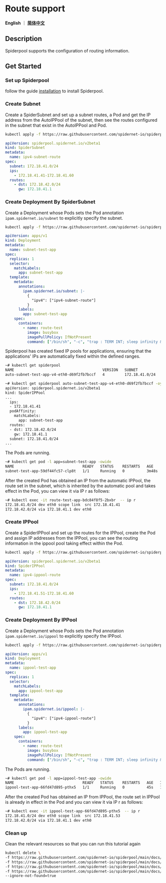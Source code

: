 # Route support

**English** ｜ [**简体中文**](./route-zh_CN.md)

## Description

Spiderpool supports the configuration of routing information.

## Get Started

### Set up Spiderpool

follow the guide [installation](./install/underlay/get-started-kind.md) to install Spiderpool.

### Create Subnet

Create a SpiderSubnet and set up a subnet routes, a Pod and get the IP address from the AutoIPPool of the subnet, then see the routes configured in the subnet that exist in the AutoIPPool and Pod.

```bash
kubectl apply -f https://raw.githubusercontent.com/spidernet-io/spiderpool/main/docs/example/route/subnet-route.yaml
```

```yaml
apiVersion: spiderpool.spidernet.io/v2beta1
kind: SpiderSubnet
metadata:
  name: ipv4-subnet-route
spec:
  subnet: 172.18.41.0/24
  ips:
    - 172.18.41.41-172.18.41.60
  routes:
    - dst: 172.18.42.0/24
      gw: 172.18.41.1
```

### Create Deployment By SpiderSubnet

Create a Deployment whose Pods sets the Pod annotation `ipam.spidernet.io/subnet` to explicitly specify the subnet.

```bash
kubectl apply -f https://raw.githubusercontent.com/spidernet-io/spiderpool/main/docs/example/route/subnet-route-deploy.yaml
```

```yaml
apiVersion: apps/v1
kind: Deployment
metadata:
  name: subnet-test-app
spec:
  replicas: 1
  selector:
    matchLabels:
      app: subnet-test-app
  template:
    metadata:
      annotations:
        ipam.spidernet.io/subnet: |-
          {
            "ipv4": ["ipv4-subnet-route"]
          }
      labels:
        app: subnet-test-app
    spec:
      containers:
        - name: route-test
          image: busybox
          imagePullPolicy: IfNotPresent
          command: ["/bin/sh", "-c", "trap : TERM INT; sleep infinity & wait"]
```

Spiderpool has created fixed IP pools for applications, ensuring that the applications' IPs are automatically fixed within the defined ranges.

```bash
~# kubectl get spiderpool
NAME                                        VERSION   SUBNET           ALLOCATED-IP-COUNT   TOTAL-IP-COUNT   DEFAULT   DISABLE
auto-subnet-test-app-v4-eth0-d69f2fb7bccf   4         172.18.41.0/24   1                    1                false     false

~# kubectl get spiderpool auto-subnet-test-app-v4-eth0-d69f2fb7bccf -oyaml
apiVersion: spiderpool.spidernet.io/v2beta1
kind: SpiderIPPool
...
  ips:
  - 172.18.41.41
  podAffinity:
    matchLabels:
      app: subnet-test-app
  routes:
  - dst: 172.18.42.0/24
    gw: 172.18.41.1
  subnet: 172.18.41.0/24
...
```

The Pods are running.

```bash
~# kubectl get pod -l app=subnet-test-app -owide
NAME                               READY   STATUS    RESTARTS   AGE     IP             NODE            NOMINATED NODE   READINESS GATES
subnet-test-app-59df44fc57-clp8t   1/1     Running   0          3m48s   172.18.41.41   spider-worker   <none>           <none>
```

After the created Pod has obtained an IP from the automatic IPPool, the route set in the subnet, which is inherited by the automatic pool and takes effect in the Pod, you can view it via IP r as follows:

```bash
~# kubectl exec -it route-test-app-bdc84f8f5-2bxbr  -- ip r
172.18.41.0/24 dev eth0 scope link  src 172.18.41.41
172.18.42.0/24 via 172.18.41.1 dev eth0
```

### Create IPPool

Create a SpiderIPPool and set up the routes for the IPPool, create the Pod and assign IP addresses from the IPPool, you can see the routing information in the ippool pool taking effect within the Pod.

```bash
kubectl apply -f https://raw.githubusercontent.com/spidernet-io/spiderpool/main/docs/example/route/ippool-route.yaml
```

```yaml
apiVersion: spiderpool.spidernet.io/v2beta1
kind: SpiderIPPool
metadata:
  name: ipv4-ippool-route
spec:
  subnet: 172.18.41.0/24
  ips:
    - 172.18.41.51-172.18.41.60
  routes:
    - dst: 172.18.42.0/24
      gw: 172.18.41.1
```

### Create Deployment By IPPool

Create a Deployment whose Pods sets the Pod annotation `ipam.spidernet.io/ippool` to explicitly specify the IPPool.

```bash
kubectl apply -f https://raw.githubusercontent.com/spidernet-io/spiderpool/main/docs/example/route/ippool-route-deploy.yaml
```

```yaml
apiVersion: apps/v1
kind: Deployment
metadata:
  name: ippool-test-app
spec:
  replicas: 1
  selector:
    matchLabels:
      app: ippool-test-app
  template:
    metadata:
      annotations:
        ipam.spidernet.io/ippool: |-
          {
            "ipv4": ["ipv4-ippool-route"]
          }
      labels:
        app: ippool-test-app
    spec:
      containers:
        - name: route-test
          image: busybox
          imagePullPolicy: IfNotPresent
          command: ["/bin/sh", "-c", "trap : TERM INT; sleep infinity & wait"]
```

The Pods are running.

```bash
~# kubectl get pod -l app=ippool-test-app -owide
NAME                               READY   STATUS    RESTARTS   AGE   IP             NODE            NOMINATED NODE   READINESS GATES
ippool-test-app-66fd47d895-pthx5   1/1     Running   0          45s   172.18.41.53   spider-worker   <none>           <none>
```

After the created Pod has obtained an IP from IPPool, the route set in IPPool is already in effect in the Pod and you can view it via IP r as follows:

```bash
~# kubectl exec -it ippool-test-app-66fd47d895-pthx5  -- ip r
172.18.41.0/24 dev eth0 scope link  src 172.18.41.53
172.18.42.0/24 via 172.18.41.1 dev eth0
```

### Clean up

Clean the relevant resources so that you can run this tutorial again

```bash
kubectl delete \
-f https://raw.githubusercontent.com/spidernet-io/spiderpool/main/docs/example/route/subnet-route.yaml \
-f https://raw.githubusercontent.com/spidernet-io/spiderpool/main/docs/example/route/subnet-route-deploy.yaml \
-f https://raw.githubusercontent.com/spidernet-io/spiderpool/main/docs/example/route/ippool-route.yaml \
-f https://raw.githubusercontent.com/spidernet-io/spiderpool/main/docs/example/route/ippool-route-deploy.yaml \
--ignore-not-found=true
```
